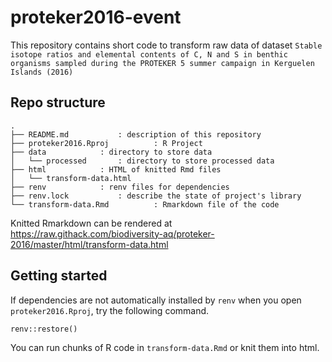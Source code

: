 # proteker2016-event


This repository contains short code to transform raw data of dataset `Stable isotope ratios and elemental contents of C, N and S in benthic organisms sampled during the PROTEKER 5 summer campaign in Kerguelen Islands (2016)`

## Repo structure

```
.
├── README.md 			: description of this repository
├── proteker2016.Rproj	        : R Project
├── data			: directory to store data
│   └── processed		: directory to store processed data
├── html			: HTML of knitted Rmd files
│   └── transform-data.html	
├── renv 			: renv files for dependencies
├── renv.lock			: describe the state of project's library
└── transform-data.Rmd	        : Rmarkdown file of the code
```

Knitted Rmarkdown can be rendered at https://raw.githack.com/biodiversity-aq/proteker-2016/master/html/transform-data.html

## Getting started

If dependencies are not automatically installed by `renv` when you open `proteker2016.Rproj`, try the following command.

```{r}
renv::restore()
```
You can run chunks of R code in `transform-data.Rmd` or knit them into html.
